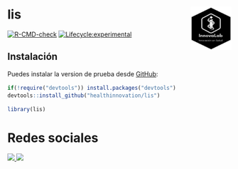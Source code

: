 # lis <img src="man/figures/lis_icon.png" align="right" width="18%">

<!-- badges: start -->

[![R-CMD-check](https://github.com/healthinnovation/lis/workflows/R-CMD-check/badge.svg)](https://github.com/healthinnovation/lis/actions)
[![Lifecycle:experimental](https://img.shields.io/badge/lifecycle-experimental-orange.svg)](https://www.tidyverse.org/lifecycle/#experimental)

<!-- badges: end -->

## Instalación

Puedes instalar la version de prueba desde
[GitHub](https://github.com/):

``` r
if(!require("devtools")) install.packages("devtools")
devtools::install_github("healthinnovation/lis")
```

``` r
library(lis)
```

# Redes sociales 
<p align="left">
 <a href = "https://www.facebook.com/imt.innovlab">
 <img src="https://img.shields.io/badge/Facebook-1877F2?style=for-the-badge&logo=facebook&logoColor=white" width="10.5%">
 </a>
 <a href="https://twitter.com/imt_innovlab">
  <img src="https://img.shields.io/badge/Twitter-1DA1F2?style=for-the-badge&logo=twitter&logoColor=white" width="9.5%">
 </a>
</p>
